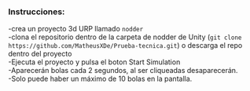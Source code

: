 ### Instrucciones: <br> 
-crea un proyecto 3d URP llamado `nodder`<br>
-clona el repositorio dentro de la carpeta de nodder de Unity (`git clone https://github.com/MatheusXDe/Prueba-tecnica.git`) o descarga el repo dentro del proyecto<br>
-Ejecuta el proyecto y pulsa el boton Start Simulation<br>
-Aparecerán bolas cada 2 segundos, al ser cliqueadas desaparecerán.<br>
-Solo puede haber un máximo de 10 bolas en la pantalla.
